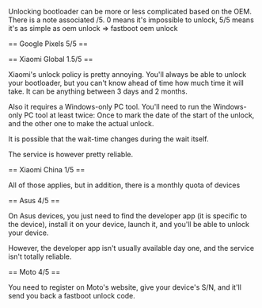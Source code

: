 Unlocking bootloader can be more or less complicated based on the OEM.
There is a note associated /5. 0 means it's impossible to unlock, 5/5 means it's as simple as oem unlock => fastboot oem unlock

== Google Pixels 5/5 ==

== Xiaomi Global 1.5/5 ==

Xiaomi's unlock policy is pretty annoying. You'll always be able to unlock your bootloader, but you can't know ahead of time how much time it will take. It can be anything between 3 days and 2 months.

Also it requires a Windows-only PC tool. You'll need to run the Windows-only PC tool at least twice: Once to mark the date of the start of the unlock, and the other one to make the actual unlock.

It is possible that the wait-time changes during the wait itself.

The service is however pretty reliable.

== Xiaomi China 1/5 ==

All of those applies, but in addition, there is a monthly quota of devices

== Asus 4/5 ==

On Asus devices, you just need to find the developer app (it is specific to the device), install it on your device, launch it, and you'll be able to unlock your device.

However, the developer app isn't usually available day one, and the service isn't totally reliable.

== Moto 4/5 ==

You need to register on Moto's website, give your device's S/N, and it'll send you back a fastboot unlock code.